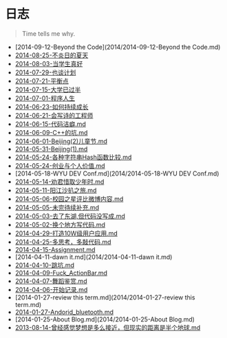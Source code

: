 日志
===
>Time tells me why.


- [2014-09-12-Beyond the Code](2014/2014-09-12-Beyond the Code.md)
- [2014-08-25-不炎日的夏天](2014/2014-08-25-不炎日的夏天.md)
- [2014-08-03-当学生真好](2014/2014-08-03-当学生真好.md)
- [2014-07-29-也谈计划](2014/2014-07-29-也谈计划.md)
- [2014-07-21-平衡点](2014/2014-07-21-平衡点.md)
- [2014-07-15-大学已过半](2014/2014-07-15-大学已过半.md)
- [2014-07-01-程序人生](2014/2014-07-01-程序人生.md)
- [2014-06-23-如何持续成长](2014/2014-06-23-如何持续成长.md)
- [2014-06-21-会写诗的工程师](2014/2014-06-21-会写诗的工程师.md)
- [2014-06-15-代码洁癖.md](2014/2014-06-15-代码洁癖.md)
- [2014-06-09-C++的坑.md](2014/2014-06-09-C++的坑.md)
- [2014-06-01-Beijing(2)儿童节.md](2014/2014-06-01-Beijing(2)儿童节.md)
- [2014-05-31-Beijing(1).md](2014/2014-05-31-Beijing(1).md)
- [2014-05-24-各种字符串Hash函数比较.md](2014/2014-05-24-各种字符串Hash函数比较.md)
- [2014-05-24-创业与个人价值.md](2014/2014-05-24-创业与个人价值.md)
- [2014-05-18-WYU DEV Conf.md](2014/2014-05-18-WYU DEV Conf.md)
- [2014-05-14-劝君惜取少年时.md](2014/2014-05-14-劝君惜取少年时.md)
- [2014-05-11-阳江沙扒之旅.md](2014/2014-05-11-阳江沙扒之旅.md)
- [2014-05-06-校园之星评比微博内容.md](2014/2014-05-06-校园之星评比微博内容.md)
- [2014-05-05-未完待续补充.md](2014/2014-05-05-未完待续补充.md)
- [2014-05-03-去了东湖,但代码没写成.md](2014/2014-05-03-去了东湖,但代码没写成.md)
- [2014-05-02-换个地方写代码.md](2014/2014-05-02-换个地方写代码.md)
- [2014-04-29-打造10W级用户应用.md](2014/2014-04-29-打造10W级用户应用.md)
- [2014-04-25-多思考，多敲代码.md](2014/2014-04-25-多思考，多敲代码.md)
- [2014-04-15-Assignment.md](2014/2014-04-15-Assignment.md)
- [2014-04-11-dawn it.md](2014/2014-04-11-dawn it.md)
- [2014-04-10-跳坑.md](2014/2014-04-10-跳坑.md)
- [2014-04-09-Fuck_ActionBar.md](2014/2014-04-09-Fuck_ActionBar.md)
- [2014-04-07-舞蹈鉴赏.md](2014/2014-04-07-舞蹈鉴赏.md)
- [2014-04-06-开始记录.md](2014/2014-04-06-开始记录.md)
- [2014-01-27-review this term.md](2014/2014-01-27-review this term.md)
- [2014-01-27-Andorid_bluetooth.md](2014/2014-01-27-Andorid_bluetooth.md)
- [2014-01-25-About Blog.md](2014/2014-01-25-About Blog.md)
- [2013-08-14-曾经感觉梦想是多么接近，但现实的距离是半个地球.md](2014/2013-08-14-曾经感觉梦想是多么接近，但现实的距离是半个地球.md)

